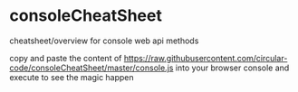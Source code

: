# consoleCheatSheet
cheatsheet/overview for console web api methods

copy and paste the content of 
https://raw.githubusercontent.com/circular-code/consoleCheatSheet/master/console.js
into your browser console and execute to see the magic happen
